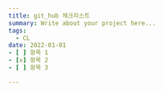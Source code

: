 ```yaml
---
title: git_hub 체크리스트
summary: Write about your project here...
tags:
  - CL
date: 2022-01-01
- [ ] 항목 1
- [x] 항목 2
- [ ] 항목 3

---
```

